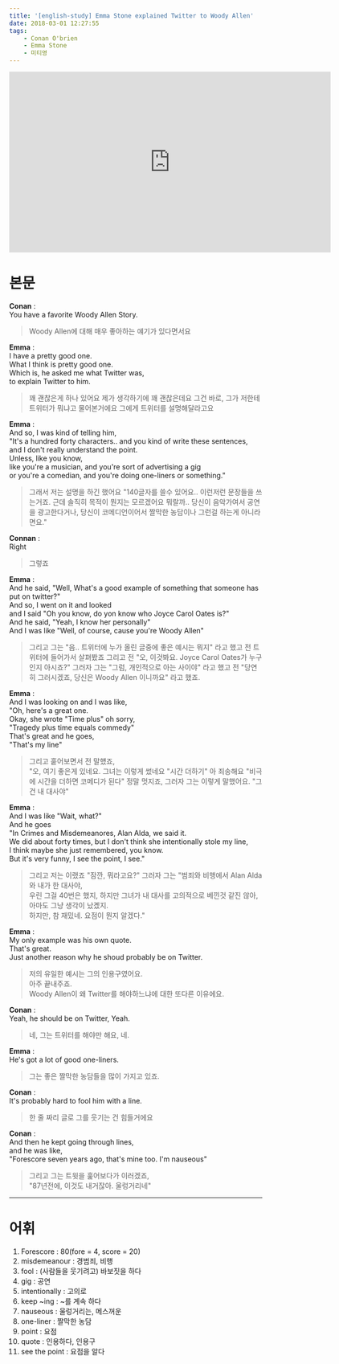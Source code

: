 ```yaml
---
title: '[english-study] Emma Stone explained Twitter to Woody Allen'
date: 2018-03-01 12:27:55
tags:
    - Conan O'brien
    - Emma Stone
    - 미티영
---
```


<iframe width="640" height="360" src="https://www.youtube.com/embed/KZY0GLub5fc" frameborder="0" allow="autoplay; encrypted-media" allowfullscreen></iframe>

# 본문
**Conan** :  
You have a favorite Woody Allen Story.  
> Woody Allen에 대해 매우 좋아하는 얘기가 있다면서요  

**Emma** :  
I have a pretty good one.  
What I think is pretty good one.  
Which is, he asked me what Twitter was,  
to explain Twitter to him.  
> 꽤 괜찮은게 하나 있어요
    제가 생각하기에 꽤 괜찮은데요
    그건 바로, 그가 저한테 트위터가 뭐냐고 물어본거에요
    그에게 트위터를 설명해달라고요

**Emma** :  
And so, I was kind of telling him,  
"It's a hundred forty characters.. and you kind of write these sentences,  
and I don't really understand the point.  
Unless, like you know,  
like you're a musician, and you're sort of advertising a gig   
or you're a comedian, and you're doing one-liners or something."  
> 그래서 저는 설명을 하긴 했어요
    "140글자를 쓸수 있어요.. 이런저런 문장들을 쓰는거죠.
    근데 솔직히 목적이 뭔지는 모르겠어요
    뭐랄까..
    당신이 음악가여서 공연을 광고한다거나,
    당신이 코메디언이어서 짤막한 농담이나 그런걸 하는게 아니라면요."
    

**Connan** :  
Right  
> 그렇죠

**Emma** :  
And he said, "Well, What's a good example of something that someone has put on twitter?"  
And so, I went on it and looked  
and I said "Oh you know, do yon know who Joyce Carol Oates is?"  
And he said, "Yeah, I know her personally"  
And I was like "Well, of course, cause you're Woody Allen"  
> 그리고 그는 "음.. 트위터에 누가 올린 글중에 좋은 예시는 뭐지" 라고 했고
    전 트위터에 들어가서 살펴봤죠
    그리고 전 "오, 이것봐요. Joyce Carol Oates가 누구인지 아시죠?"
    그러자 그는 "그럼, 개인적으로 아는 사이야" 라고 했고
    전 "당연히 그러시겠죠, 당신은 Woody Allen 이니까요" 라고 했죠.  

**Emma** :  
And I was looking on and I was like,  
"Oh, here's a great one.  
Okay, she wrote "Time plus" oh sorry,  
"Tragedy plus time equals commedy"  
That's great and he goes,  
"That's my line"  
> 그리고 훝어보면서 전 말헀죠,  
    "오, 여기 좋은게 있네요.
    그녀는 이렇게 썼네요 "시간 더하기" 아 죄송해요
    "비극에 시간을 더하면 코메디가 된다"
    정말 멋지죠, 그러자 그는 이렇게 말했어요. 
    "그건 내 대사야"

**Emma** :  
And I was like "Wait, what?"  
And he goes  
"In Crimes and Misdemeanores, Alan Alda, we said it.  
We did about forty times, but I don't think she intentionally stole my line,  
I think maybe she just remembered, you know.  
But it's very funny, I see the point, I see."  
> 그리고 저는 이랬죠 "잠깐, 뭐라고요?"
    그러자 그는
    "범죄와 비행에서 Alan Alda와 내가 한 대사야,  
    우린 그걸 40번은 했지, 하지만 그녀가 내 대사를 고의적으로 베낀것 같진 않아,
    아마도 그냥 생각이 났곘지.  
    하지만, 참 재밌네. 요점이 뭔지 알겠다."

**Emma** :  
My only example was his own quote.  
That's great.  
Just another reason why he shoud probably be on Twitter.  
> 저의 유일한 예시는 그의 인용구였어요.  
    아주 끝내주죠.  
    Woody Allen이 왜 Twitter를 해야하느냐에 대한 또다른 이유에요.  

**Conan** :  
Yeah, he should be on Twitter, Yeah.  
> 네, 그는 트위터를 해야만 해요, 네.  

**Emma** :  
He's got a lot of good one-liners.  
> 그는 좋은 짤막한 농담들을 많이 가지고 있죠.  

**Conan** :  
It's probably hard to fool him with a line.  
> 한 줄 짜리 글로 그를 웃기는 건 힘들거에요  

**Conan** :  
And then he kept going through lines,  
and he was like,  
"Forescore seven years ago, that's mine too. I'm nauseous"  
> 그리고 그는 트윗을 훑어보다가 이러겠죠,  
    "87년전에, 이것도 내거잖아. 울렁거리네"  

---

# 어휘
1. Forescore : 80(fore = 4, score = 20)
1. misdemeanour : 경범죄, 비행
1. fool : (사람들을 웃기려고) 바보짓을 하다
1. gig : 공연
1. intentionally : 고의로
1. keep ~ing : ~를 계속 하다
1. nauseous : 울렁거리는, 메스꺼운
1. one-liner : 짤막한 농담
1. point : 요점
1. quote : 인용하다, 인용구
1. see the point : 요점을 알다

<!-- more -->